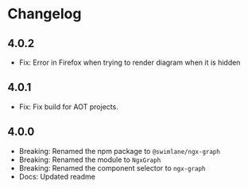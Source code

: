 # Changelog

## 4.0.2
- Fix: Error in Firefox when trying to render diagram when it is hidden

## 4.0.1
- Fix: Fix build for AOT projects.

## 4.0.0
- Breaking: Renamed the npm package to `@swimlane/ngx-graph`
- Breaking: Renamed the module to `NgxGraph`
- Breaking: Renamed the component selector to `ngx-graph`
- Docs: Updated readme